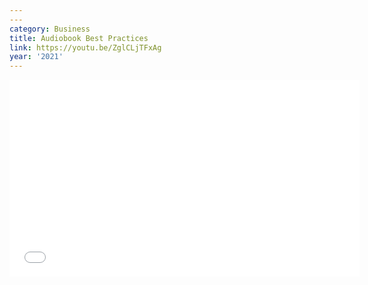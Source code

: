 ```yaml
---
---
category: Business
title: Audiobook Best Practices
link: https://youtu.be/ZglCLjTFxAg
year: '2021'
---
```

<iframe width="560" height="315" src="{{ page.link }}" frameborder="0" allowfullscreen></iframe>

